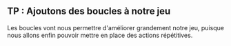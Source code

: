 ## TP : Ajoutons des boucles à notre jeu

Les boucles vont nous permettre d'améliorer grandement notre jeu, puisque nous allons enfin pouvoir mettre en place des actions répétitives.
